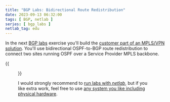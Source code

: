 ```yaml
---
title: "BGP Labs: Bidirectional Route Redistribution"
date: 2023-09-13 06:32:00
tags: [ BGP, netlab ]
series: [ bgp_labs ]
netlab_tag: edu
---
```

In the next [BGP labs](https://bgplab.github.io/bgplab/) exercise you'll build the [customer part of an MPLS/VPN solution](https://bgplab.github.io/bgplab/basic/5-redistribute/). You'll use bidirectional OSPF-to-BGP route redistribution to connect two sites running OSPF over a Service Provider MPLS backbone.

{{<figure src="https://bgplab.github.io/bgplab/basic/topology-2-sites.png">}}

I would strongly recommend to [run labs with _netlab_](https://bgplab.github.io/bgplab/1-setup/), but if you like extra work, feel free to use [any system you like including physical hardware](https://bgplab.github.io/bgplab/external/).